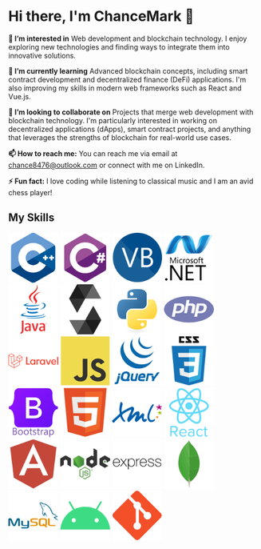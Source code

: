 # Hi there, I'm ChanceMark 👋

**👀 I’m interested in**
Web development and blockchain technology. I enjoy exploring new technologies and finding ways to integrate them into innovative solutions.

**🌱 I’m currently learning**
Advanced blockchain concepts, including smart contract development and decentralized finance (DeFi) applications. I'm also improving my skills in modern web frameworks such as React and Vue.js.

**💞️ I’m looking to collaborate on**
Projects that merge web development with blockchain technology. I'm particularly interested in working on decentralized applications (dApps), smart contract projects, and anything that leverages the strengths of blockchain for real-world use cases.

**📫 How to reach me:**
You can reach me via email at chance8476@outlook.com or connect with me on LinkedIn.

**⚡ Fun fact:**
I love coding while listening to classical music and I am an avid chess player!

## My Skills
<code><img height="100" src="https://raw.githubusercontent.com/devicons/devicon/master/icons/cplusplus/cplusplus-original.svg" title="C++"></code>
<code><img height="100" src="https://raw.githubusercontent.com/devicons/devicon/master/icons/csharp/csharp-original.svg" title="C#"></code>
<code><img height="100" src="https://raw.githubusercontent.com/devicons/devicon/master/icons/visualbasic/visualbasic-original.svg" title="VB"></code>
<code><img height="100" src="https://raw.githubusercontent.com/devicons/devicon/master/icons/dot-net/dot-net-original-wordmark.svg" title=".NET"></code>
<code><img height="100" src="https://raw.githubusercontent.com/devicons/devicon/master/icons/java/java-original-wordmark.svg" title="Java"></code>
<code><img height="100" src="https://raw.githubusercontent.com/devicons/devicon/master/icons/solidity/solidity-original.svg" title="Solidity"></code>
<code><img height="100" src="https://raw.githubusercontent.com/devicons/devicon/master/icons/python/python-original.svg" title="Python"></code>
<code><img height="100" src="https://raw.githubusercontent.com/devicons/devicon/master/icons/php/php-plain.svg" title="Php"></code>
<code><img height="100" src="https://raw.githubusercontent.com/devicons/devicon/master/icons/laravel/laravel-original-wordmark.svg" title="Laravel"></code>
<code><img height="100" src="https://raw.githubusercontent.com/devicons/devicon/master/icons/javascript/javascript-original.svg" title="Javascript"></code>
<code><img height="100" src="https://raw.githubusercontent.com/devicons/devicon/master/icons/jquery/jquery-plain-wordmark.svg" title="jQuery"></code>
<code><img height="100" src="https://raw.githubusercontent.com/devicons/devicon/master/icons/css3/css3-original-wordmark.svg" title="CSS3"></code>
<code><img height="100" src="https://raw.githubusercontent.com/devicons/devicon/master/icons/bootstrap/bootstrap-original-wordmark.svg" title="Bootstrap"></code>
<code><img height="100" src="https://raw.githubusercontent.com/devicons/devicon/master/icons/html5/html5-original.svg" title="Html5"></code>
<code><img height="100" src="https://raw.githubusercontent.com/devicons/devicon/master/icons/xml/xml-original.svg" title="XML"></code>
<code><img height="100" src="https://raw.githubusercontent.com/devicons/devicon/master/icons/react/react-original-wordmark.svg" title="React"></code>
<code><img height="100" src="https://raw.githubusercontent.com/devicons/devicon/master/icons/angularjs/angularjs-plain.svg" title="Angular"></code>
<code><img height="100" src="https://raw.githubusercontent.com/devicons/devicon/master/icons/nodejs/nodejs-original-wordmark.svg" title="Node.js"></code>
<code><img height="100" src="https://raw.githubusercontent.com/devicons/devicon/master/icons/express/express-original-wordmark.svg" title="Express.js"></code>
<code><img height="100" src="https://raw.githubusercontent.com/devicons/devicon/master/icons/mongodb/mongodb-original.svg" title="MongoDB"></code>
<code><img height="100" src="https://raw.githubusercontent.com/devicons/devicon/master/icons/mysql/mysql-original-wordmark.svg" title="MySQL"></code>
<code><img height="100" src="https://raw.githubusercontent.com/github/explore/80688e429a7d4ef2fca1e82350fe8e3517d3494d/topics/android/android.png" title="Android"></code>
<code><img height="100" src="https://raw.githubusercontent.com/devicons/devicon/master/icons/git/git-original.svg" title="Git"></code>

<!-- <code><img height="40" src="https://raw.githubusercontent.com/devicons/devicon/master/icons/ruby/ruby-original.svg" title="Ruby"></code> -->
<!-- <code><img height="40" src="https://raw.githubusercontent.com/devicons/devicon/master/icons/dart/dart-original.svg" title="python"></code> -->
<!-- <code><img height="35" src="https://raw.githubusercontent.com/github/explore/80688e429a7d4ef2fca1e82350fe8e3517d3494d/topics/flutter/flutter.png" title="Flutter"></code>-->
<!-- <code><img height="60" src="https://raw.githubusercontent.com/devicons/devicon/master/icons/typescript/typescript-plain.svg" title="Typescript"></code>-->
<!-- <code><img height="40" src="https://raw.githubusercontent.com/devicons/devicon/master/icons/django/django-plain.svg" title="dJango"></code>-->
<!-- <code><img height="40" src="https://raw.githubusercontent.com/devicons/devicon/master/icons/sass/sass-original.svg" title="SASS"></code>-->
<!-- <code><img height="40" src="https://raw.githubusercontent.com/devicons/devicon/master/icons/nextjs/nextjs-original.svg" title="NextJs"></code>-->
<!-- <code><img height="40" src="https://raw.githubusercontent.com/devicons/devicon/master/icons/vuejs/vuejs-original.svg" title="Vue"></code>-->
<!-- <code><img height="40" src="https://raw.githubusercontent.com/devicons/devicon/master/icons/nuxtjs/nuxtjs-original.svg" title="NuxtJs"></code>-->
<!-- <code><img height="35" src="https://banner2.cleanpng.com/20180427/zce/kisspng-figma-user-interface-design-designer-logo-apps-design-5ae2b107507599.2852510515248058953296.jpg"></code>-->
<!-- <code><img height="35" src="https://d2eip9sf3oo6c2.cloudfront.net/tags/images/000/001/085/square_280/firebaselogo.png"></code>-->
<!-- <code><img height="100" src="https://raw.githubusercontent.com/devicons/devicon/master/icons/woocommerce/woocommerce-original-wordmark.svg" title="WooCommerce"></code>-->
<!-- <code><img height="100" src="https://raw.githubusercontent.com/devicons/devicon/master/icons/wordpress/wordpress-original.svg" title="WordPress"></code>-->
<!-- <code><img height="100" src="https://raw.githubusercontent.com/devicons/devicon/master/icons/yii/yii-original-wordmark.svg" title="Yii"></code>-->
